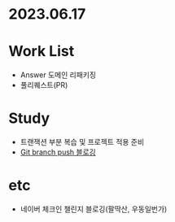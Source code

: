 # 2023.06.17

# Work List
* Answer 도메인 리패키징
* 풀리퀘스트(PR)

# Study
* 트랜잭션 부분 복습 및 프로젝트 적용 준비
* [Git branch push 블로깅]()

# etc
* 네이버 체크인 챌린지 블로깅(팔딱산, 우동일번가)
